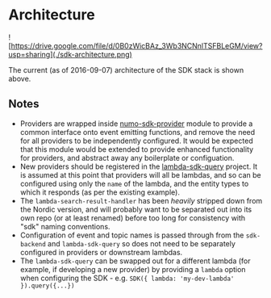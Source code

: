 # Architecture

![https://drive.google.com/file/d/0B0zWicBAz_3Wb3NCNnlTSFBLeGM/view?usp=sharing](./sdk-architecture.png)

The current (as of 2016-09-07) architecture of the SDK stack is shown above.

## Notes

* Providers are wrapped inside [numo-sdk-provider](https://github.com/numo-labs/sdk-provider) module to provide a common interface onto event emitting functions, and remove the need for all providers to be independently configured. It would be expected that this module would be extended to provide enhanced functionality for providers, and abstract away any boilerplate or configuation.
* New providers should be registered in the [lambda-sdk-query](https://github.com/numo-labs/lambda-sdk-query/blob/master/index.js#L8-L11) project. It is assumed at this point that providers will all be lambdas, and so can be configured using only the `name` of the lambda, and the entity types to which it responds (as per the existing example).
* The `lambda-search-result-handler` has been *heavily* stripped down from the Nordic version, and will probably want to be separated out into its own repo (or at least renamed) before too long for consistency with "sdk" naming conventions.
* Configuration of event and topic names is passed through from the `sdk-backend` and `lambda-sdk-query` so does not need to be separately configured in providers or downstream lambdas.
* The `lambda-sdk-query` can be swapped out for a different lambda (for example, if developing a new provider) by providing a `lambda` option when configuring the SDK - e.g. `SDK({ lambda: 'my-dev-lambda' }).query({...})`
